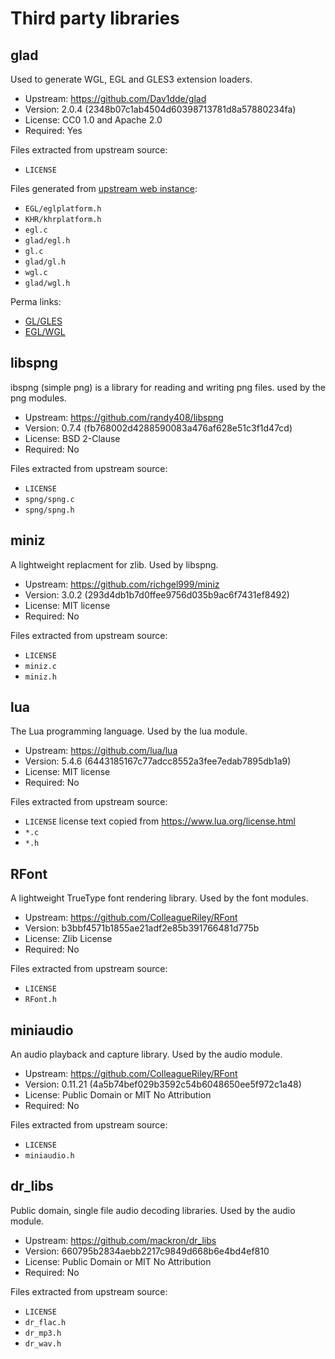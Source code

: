 # Third party libraries


## glad
Used to generate WGL, EGL and GLES3 extension loaders.

- Upstream: https://github.com/Dav1dde/glad
- Version: 2.0.4 (2348b07c1ab4504d60398713781d8a57880234fa)
- License: CC0 1.0 and Apache 2.0
- Required: Yes

Files extracted from upstream source:
- `LICENSE`

Files generated from [upstream web instance](https://gen.glad.sh/):
- `EGL/eglplatform.h`
- `KHR/khrplatform.h`
- `egl.c`
- `glad/egl.h`
- `gl.c`
- `glad/gl.h`
- `wgl.c`
- `glad/wgl.h`

Perma links:
- [GL/GLES](https://gen.glad.sh/#generator=c&api=gl%3D3.3%2Cgles2%3D3.0&profile=gl%3Dcore%2Cgles1%3Dcommon&extensions=GL_ARB_debug_output%2CGL_ARB_ES3_compatibility&options=LOADER%2CMERGE%2CMERGE)
- [EGL/WGL](https://gen.glad.sh/#generator=c&api=egl%3D1.5%2Cwgl%3D1.0&profile=gl%3Dcore%2Cgles1%3Dcommon&extensions=EGL_KHR_create_context%2CEGL_KHR_platform_android%2CEGL_KHR_platform_wayland%2CEGL_KHR_platform_x11%2CWGL_ARB_create_context%2CWGL_ARB_create_context_profile%2CWGL_ARB_extensions_string%2CWGL_ARB_pixel_format%2CWGL_EXT_create_context_es2_profile&options=LOADER%2CMERGE)


## libspng
ibspng (simple png) is a library for reading and writing png files. used by the png modules.

- Upstream: https://github.com/randy408/libspng
- Version: 0.7.4 (fb768002d4288590083a476af628e51c3f1d47cd)
- License: BSD 2-Clause
- Required: No

Files extracted from upstream source:
- `LICENSE`
- `spng/spng.c`
- `spng/spng.h`


## miniz
A lightweight replacment for zlib. Used by libspng.

- Upstream: https://github.com/richgel999/miniz
- Version: 3.0.2 (293d4db1b7d0ffee9756d035b9ac6f7431ef8492)
- License: MIT license
- Required: No

Files extracted from upstream source:
- `LICENSE`
- `miniz.c`
- `miniz.h`

## lua
The Lua programming language. Used by the lua module.

- Upstream: https://github.com/lua/lua
- Version: 5.4.6 (6443185167c77adcc8552a3fee7edab7895db1a9)
- License: MIT license
- Required: No

Files extracted from upstream source:
- `LICENSE` license text copied from https://www.lua.org/license.html
- `*.c`
- `*.h`

## RFont
A lightweight TrueType font rendering library. Used by the font modules.

- Upstream: https://github.com/ColleagueRiley/RFont
- Version: b3bbf4571b1855ae21adf2e85b391766481d775b
- License: Zlib License
- Required: No

Files extracted from upstream source:
- `LICENSE`
- `RFont.h`

## miniaudio
An audio playback and capture library. Used by the audio module.

- Upstream: https://github.com/ColleagueRiley/RFont
- Version: 0.11.21 (4a5b74bef029b3592c54b6048650ee5f972c1a48)
- License: Public Domain or MIT No Attribution
- Required: No

Files extracted from upstream source:
- `LICENSE`
- `miniaudio.h`

## dr_libs
Public domain, single file audio decoding libraries. Used by the audio module.

- Upstream: https://github.com/mackron/dr_libs
- Version: 660795b2834aebb2217c9849d668b6e4bd4ef810
- License: Public Domain or MIT No Attribution
- Required: No

Files extracted from upstream source:
- `LICENSE`
- `dr_flac.h`
- `dr_mp3.h`
- `dr_wav.h`
